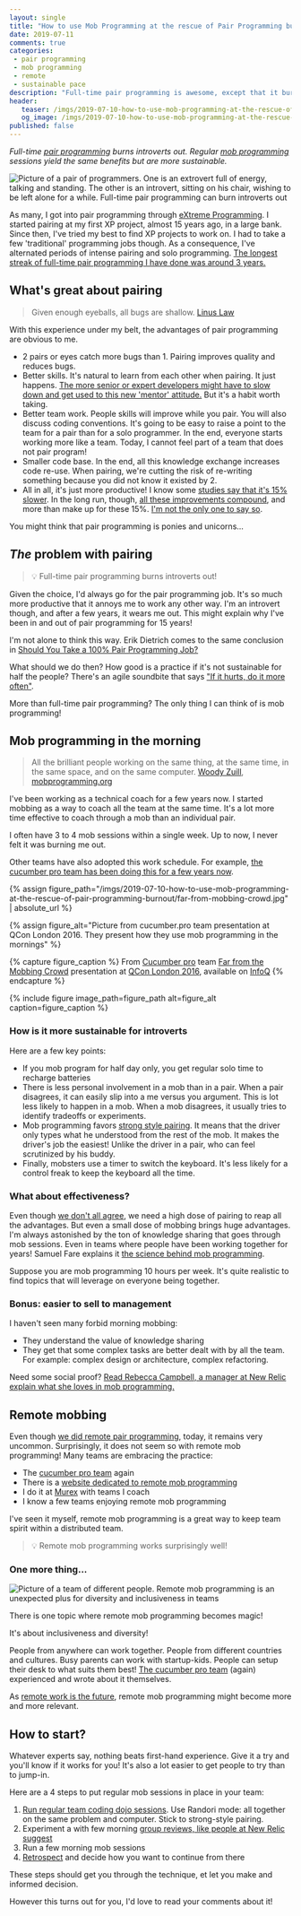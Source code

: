```yaml
---
layout: single
title: "How to use Mob Programming at the rescue of Pair Programming burnout"
date: 2019-07-11
comments: true
categories:
 - pair programming
 - mob programming
 - remote
 - sustainable pace
description: "Full-time pair programming is awesome, except that it burns introverts out. Part-time mob programming yields the same benefits but is sustainable. Plus, it is easier to sell to management, works great for remote teams and supports diversity! How to start mob programming? Try a few coding dojos!"
header:
   teaser: /imgs/2019-07-10-how-to-use-mob-programming-at-the-rescue-of-pair-programming-burnout/pairing-extrovert-introvert-teaser.jpeg
   og_image: /imgs/2019-07-10-how-to-use-mob-programming-at-the-rescue-of-pair-programming-burnout/pairing-extrovert-introvert-og.jpeg
published: false
---
```

_Full-time [pair programming](https://en.wikipedia.org/wiki/Pair_programming) burns introverts out. Regular [mob programming](https://en.wikipedia.org/wiki/Mob_programming) sessions yield the same benefits but are more sustainable._

![Picture of a pair of programmers. One is an extrovert full of energy, talking and standing. The other is an introvert, sitting on his chair, wishing to be left alone for a while. Full-time pair programming can burn introverts out]({{site.url}}/imgs/2019-07-10-how-to-use-mob-programming-at-the-rescue-of-pair-programming-burnout/pairing-extrovert-introvert.jpeg)

As many, I got into pair programming through [eXtreme Programming](https://en.wikipedia.org/wiki/Extreme_programming). I started pairing at my first XP project, almost 15 years ago, in a large bank. Since then, I've tried my best to find XP projects to work on. I had to take a few 'traditional' programming jobs though. As a consequence, I've alternated periods of intense pairing and solo programming. [The longest streak of full-time pair programming I have done was around 3 years.](/from-zero-to-pair-programming-hero/)

## What's great about pairing

> Given enough eyeballs, all bugs are shallow. [Linus Law](https://en.wikipedia.org/wiki/Linus%27s_Law)

With this experience under my belt, the advantages of pair programming are obvious to me.

*   2 pairs or eyes catch more bugs than 1\. Pairing improves quality and reduces bugs.
*   Better skills. It's natural to learn from each other when pairing. It just happens. [The more senior or expert developers might have to slow down and get used to this new 'mentor' attitude.](/pair-programming-from-pain-zone-to-skill-zone/) But it's a habit worth taking.
*   Better team work. People skills will improve while you pair. You will also discuss coding conventions. It's going to be easy to raise a point to the team for a pair than for a solo programmer. In the end, everyone starts working more like a team. Today, I cannot feel part of a team that does not pair program!
*   Smaller code base. In the end, all this knowledge exchange increases code re-use. When pairing, we're cutting the risk of re-writing something because you did not know it existed by 2.
*   All in all, it's just more productive! I know some [studies say that it's 15% slower](https://collaboration.csc.ncsu.edu/laurie/Papers/XPSardinia.PDF). In the long run, though, [all these improvements compound](http://web.mit.edu/nelsonr/www/Repenning=Sterman_CMR_su01_.pdf), and more than make up for these 15%. [I'm not the only one to say so](http://sunnyday.mit.edu/16.355/williams.pdf).

You might think that pair programming is ponies and unicorns...

## *The* problem with pairing

> 💡 Full-time pair programming burns introverts out!

Given the choice, I'd always go for the pair programming job. It's so much more productive that it annoys me to work any other way. I'm an introvert though, and after a few years, it wears me out. This might explain why I've been in and out of pair programming for 15 years!

I'm not alone to think this way. Erik Dietrich comes to the same conclusion in [Should You Take a 100% Pair Programming Job?](https://daedtech.com/should-you-take-a-100-pair-programming-job/)

What should we do then? How good is a practice if it's not sustainable for half the people? There's an agile soundbite that says ["If it hurts, do it more often"](https://martinfowler.com/bliki/FrequencyReducesDifficulty.html).

More than full-time pair programming? The only thing I can think of is mob programming!

## Mob programming in the morning

> All the brilliant people working on the same thing, at the same time, in the same space, and on the same computer. [Woody Zuill](https://twitter.com/woodyzuill), [mobprogramming.org](https://mobprogramming.org/)

I've been working as a technical coach for a few years now. I started mobbing as a way to coach all the team at the same time. It's a lot more time effective to coach through a mob than an individual pair.

I often have 3 to 4 mob sessions within a single week. Up to now, I never felt it was burning me out.

Other teams have also adopted this work schedule. For example, [the cucumber pro team has been doing this for a few years now](https://www.infoq.com/presentations/distributed-teams-remote-collaboration/).

{% assign figure_path="/imgs/2019-07-10-how-to-use-mob-programming-at-the-rescue-of-pair-programming-burnout/far-from-mobbing-crowd.jpg" | absolute_url %}
    
{% assign figure_alt="Picture from cucumber.pro team presentation at QCon London 2016. They present how they use mob programming in the mornings" %}
    
{% capture figure_caption %}
From [Cucumber pro](https://cucumber.io/) team [Far from the Mobbing Crowd](https://www.infoq.com/presentations/distributed-teams-remote-collaboration/) presentation at [QCon London 2016](https://qconlondon.com/london-2016/index.html), available on [InfoQ](https://www.infoq.com)
{% endcapture %}
    
{% include figure image_path=figure_path alt=figure_alt caption=figure_caption %}

### How is it more sustainable for introverts

Here are a few key points:

*   If you mob program for half day only, you get regular solo time to recharge batteries
*   There is less personal involvement in a mob than in a pair. When a pair disagrees, it can easily slip into a me versus you argument. This is lot less likely to happen in a mob. When a mob disagrees, it usually tries to identify tradeoffs or experiments.
*   Mob programming favors [strong style pairing](http://llewellynfalco.blogspot.com/2014/06/llewellyns-strong-style-pairing.html). It means that the driver only types what he understood from the rest of the mob. It makes the driver's job the easiest! Unlike the driver in a pair, who can feel scrutinized by his buddy.
*   Finally, mobsters use a timer to switch the keyboard. It's less likely for a control freak to keep the keyboard all the time.

### What about effectiveness?

Even though [we don't all agree](https://www.brightball.com/articles/reality-driven-development-fixing-project-management-in-software), we need a high dose of pairing to reap all the advantages. But even a small dose of mobbing brings huge advantages. I'm always astonished by the ton of knowledge sharing that goes through mob sessions. Even in teams where people have been working together for years! Samuel Fare explains it [the science behind mob programming](https://medium.com/comparethemarket/you-asked-me-to-prove-mob-programming-works-heres-the-proof-70eb6a1d0279).

Suppose you are mob programming 10 hours per week. It's quite realistic to find topics that will leverage on everyone being together. 

### Bonus: easier to sell to management

I haven't seen many forbid morning mobbing:

*   They understand the value of knowledge sharing
*   They get that some complex tasks are better dealt with by all the team. For example: complex design or architecture, complex refactoring.

Need some social proof? [Read Rebecca Campbell, a manager at New Relic explain what she loves in mob programming.](https://blog.newrelic.com/engineering/mob-programming-managers/)

## Remote mobbing

Even though [we did remote pair programming](/from-zero-to-pair-programming-hero/), today, it remains very uncommon. Surprisingly, it does not seem so with remote mob programming! Many teams are embracing the practice:

*   The [cucumber pro team](https://cucumber.io/blog) again
*   There is a [website dedicated to remote mob programming](https://www.remotemobprogramming.org/)
*   I do it at [Murex](https://twitter.com/work_at_murex) with teams I coach
*   I know a few teams enjoying remote mob programming

I've seen it myself, remote mob programming is a great way to keep team spirit within a distributed team.

> 💡 Remote mob programming works surprisingly well!

### One more thing...

![Picture of a team of different people. Remote mob programming is an unexpected plus for diversity and inclusiveness in teams]({{site.url}}/imgs/2019-07-10-how-to-use-mob-programming-at-the-rescue-of-pair-programming-burnout/diversity-team.jpg)

There is one topic where remote mob programming becomes magic!

It's about inclusiveness and diversity!

People from anywhere can work together. People from different countries and cultures. Busy parents can work with startup-kids. People can setup their desk to what suits them best! [The cucumber pro team](https://cucumber.io/blog/inclusive-benefits-of-mob-programming/) (again) experienced and wrote about it themselves.

As [remote work is the future](https://www.fastcompany.com/90318974/the-rise-of-remote-working-will-continue?utm_source=hackernewsletter&utm_medium=email&utm_term=working), remote mob programming might become more and more relevant.

## How to start?

Whatever experts say, nothing beats first-hand experience. Give it a try and you'll know if it works for you! It's also a lot easier to get people to try than to jump-in.

Here are a 4 steps to put regular mob sessions in place in your team:

1.  [Run regular team coding dojo sessions](/how-to-start-a-team-coding-dojo-randori-today/). Use Randori mode: all together on the same problem and computer. Stick to strong-style pairing.
2.  Experiment a with few morning [group reviews, like people at New Relic suggest](https://blog.newrelic.com/engineering/mob-programming-introduction/)
3.  Run a few morning mob sessions
4.  [Retrospect](https://mobprogramming.org/the-power-of-retrospection/) and decide how you want to continue from there

These steps should get you through the technique, et let you make and informed decision.

However this turns out for you, I'd love to read your comments about it!
